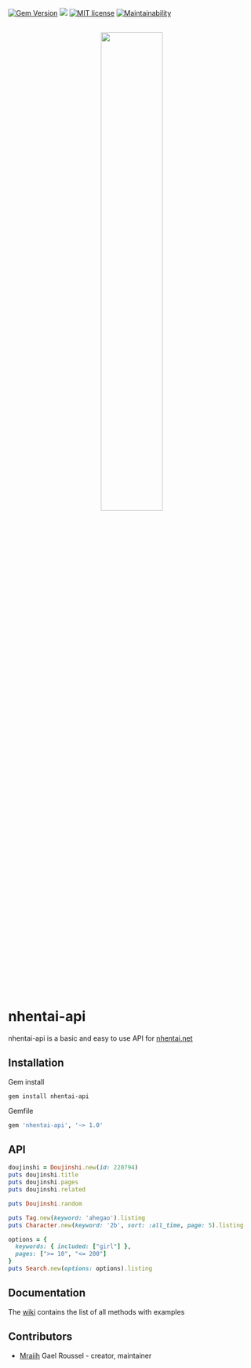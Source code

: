[![Gem Version](https://badge.fury.io/rb/nhentai-api.png)](https://badge.fury.io/rb/nhentai-api)
![](https://ruby-gem-downloads-badge.herokuapp.com/nhentai-api?type=total&color=red&style=flat)
[![MIT license](https://img.shields.io/badge/License-MIT-blue.svg)](https://lbesson.mit-license.org/)
[![Maintainability](https://api.codeclimate.com/v1/badges/02e6104284d2f96e502c/maintainability)](https://codeclimate.com/github/Mraiih/nhentai-api/maintainability)  
<br>

<div align="center">
  <img width="50%" src="https://user-images.githubusercontent.com/34044731/170018433-f9f7ee6d-b505-448f-981a-964bb3ba227b.png">
</div>

# nhentai-api
nhentai-api is a basic and easy to use API for [nhentai.net](https://nhentai.net)

## Installation
Gem install
```
gem install nhentai-api
```

Gemfile
```ruby
gem 'nhentai-api', '~> 1.0'
```

## API
```ruby
doujinshi = Doujinshi.new(id: 220794)
puts doujinshi.title
puts doujinshi.pages
puts doujinshi.related

puts Doujinshi.random

puts Tag.new(keyword: 'ahegao').listing
puts Character.new(keyword: '2b', sort: :all_time, page: 5).listing

options = {
  keywords: { included: ["girl"] },
  pages: [">= 10", "<= 200"]
}
puts Search.new(options: options).listing
```

## Documentation
The [wiki](https://github.com/Mraiih/nhentai-api/wiki/Documentation) contains the list of all methods with examples

## Contributors
- [Mraiih](https://github.com/Mraiih) Gael Roussel - creator, maintainer
